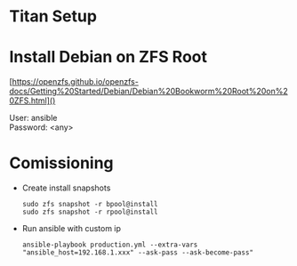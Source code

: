 <!-- Preview: Ctrl + K -> V -->
# Titan Setup

# Install Debian on ZFS Root
[https://openzfs.github.io/openzfs-docs/Getting%20Started/Debian/Debian%20Bookworm%20Root%20on%20ZFS.html]()

User: ansible<br>
Password: &lt;any&gt;

# Comissioning

* Create install snapshots
  ```
  sudo zfs snapshot -r bpool@install
  sudo zfs snapshot -r rpool@install
  ```

* Run ansible with custom ip
  ```
  ansible-playbook production.yml --extra-vars "ansible_host=192.168.1.xxx" --ask-pass --ask-become-pass"
  ```
